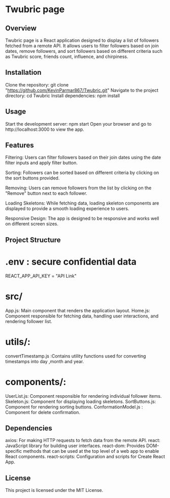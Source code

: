 # Twubric page

## Overview

Twubric page is a React application designed to display a list of followers fetched from a remote API. It allows users to filter followers based on join dates, remove followers, and sort followers based on different criteria such as Twubric score, friends count, influence, and chirpiness.

## Installation

Clone the repository: git clone "https://github.com/KevinParmar867/Twubric.git"
Navigate to the project directory: cd Twubric
Install dependencies: npm install

## Usage

Start the development server: npm start
Open your browser and go to http://localhost:3000 to view the app.

## Features

Filtering: Users can filter followers based on their join dates using the date filter inputs and apply filter button.

Sorting: Followers can be sorted based on different criteria by clicking on the sort buttons provided.

Removing: Users can remove followers from the list by clicking on the "Remove" button next to each follower.

Loading Skeletons: While fetching data, loading skeleton components are displayed to provide a smooth loading experience to users.

Responsive Design: The app is designed to be responsive and works well on different screen sizes.

## Project Structure

# .env : secure confidential data
  REACT_APP_API_KEY = "API Link"

# src/
App.js: Main component that renders the application layout.
Home.js: Component responsible for fetching data, handling user interactions, and rendering follower list.

# utils/: 
convertTimestamp.js :Contains utility functions used for converting timestamps into day ,month and year.

# components/: 
UserList.js: Component responsible for rendering individual follower items.
Skeleton.js: Component for displaying loading skeletons.
SortButtons.js: Component for rendering sorting buttons.
ConformationModel.js : Component for delete confirmation.

## Dependencies

axios: For making HTTP requests to fetch data from the remote API.
react: JavaScript library for building user interfaces.
react-dom: Provides DOM-specific methods that can be used at the top level of a web app to enable React components.
react-scripts: Configuration and scripts for Create React App.

## License
This project is licensed under the MIT License.